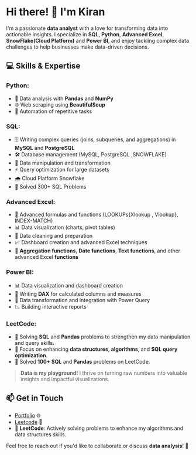 # Hi there! 👋 I'm Kiran

I'm a passionate **data analyst** with a love for transforming data into actionable insights. I specialize in **SQL**, **Python**, **Advanced Excel**, **SnowFlake(Cloud Platform)** and **Power BI**, and enjoy tackling complex data challenges to help businesses make data-driven decisions.

## 💻 Skills & Expertise

### **Python**:
- 🐍 Data analysis with **Pandas** and **NumPy**
- 🌐 Web scraping using **BeautifulSoup**
- 🤖 Automation of repetitive tasks

### **SQL**:
- 🗄️ Writing complex queries (joins, subqueries, and aggregations) in **MySQL** and **PostgreSQL**
- 🛠️ Database management (MySQL, PostgreSQL ,SNOWFLAKE)
- 🔄 Data manipulation and transformation
- ⚡ Query optimization for large datasets
-  🌧️ Cloud Platform Snowflake
-  🤔 Solved 300+ SQL Problems

### **Advanced Excel**:
- 🔢 Advanced formulas and functions (LOOKUPs{Xlookup , Vlookup}, INDEX-MATCH)
- 📊 Data visualization (charts, pivot tables)
- 🧹 Data cleaning and preparation
- 📈 Dashboard creation and advanced Excel techniques
- 🔄 **Aggregation functions**, **Date functions**, **Text functions**, and other advanced Excel **functions**

### **Power BI**:
- 📊 Data visualization and dashboard creation
- 🧮 Writing **DAX** for calculated columns and measures
- 🔄 Data transformation and integration with Power Query
- 📉 Building interactive reports
### **LeetCode**:
- 🔄 Solving **SQL** and **Pandas** problems to strengthen my data manipulation and query skills.
- 🧠 Focus on enhancing **data structures**, **algorithms**, and **SQL query optimization**.
- 🏅 Solved **100+ SQL** and **Pandas** problems on LeetCode.

> **Data is my playground!** I thrive on turning raw numbers into valuable insights and impactful visualizations.

## 📫 Get in Touch
- [Portfolio](https://www.kirananalyst.xyz/) 🌐
- [Leetcode](https://leetcode.com/u/obitorin07/) 📧
- 🔄 **LeetCode**: Actively solving problems to enhance my algorithms and data structures skills. 


Feel free to reach out if you'd like to collaborate or discuss **data analysis**! 🚀
